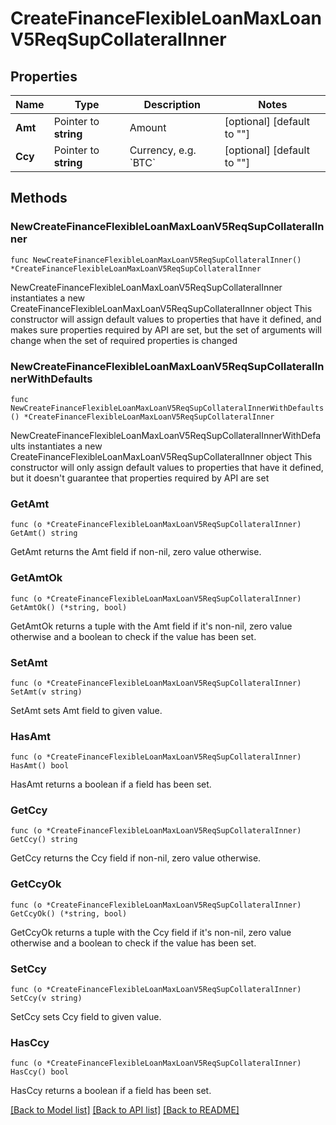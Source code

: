 # CreateFinanceFlexibleLoanMaxLoanV5ReqSupCollateralInner

## Properties

Name | Type | Description | Notes
------------ | ------------- | ------------- | -------------
**Amt** | Pointer to **string** | Amount | [optional] [default to ""]
**Ccy** | Pointer to **string** | Currency, e.g. &#x60;BTC&#x60; | [optional] [default to ""]

## Methods

### NewCreateFinanceFlexibleLoanMaxLoanV5ReqSupCollateralInner

`func NewCreateFinanceFlexibleLoanMaxLoanV5ReqSupCollateralInner() *CreateFinanceFlexibleLoanMaxLoanV5ReqSupCollateralInner`

NewCreateFinanceFlexibleLoanMaxLoanV5ReqSupCollateralInner instantiates a new CreateFinanceFlexibleLoanMaxLoanV5ReqSupCollateralInner object
This constructor will assign default values to properties that have it defined,
and makes sure properties required by API are set, but the set of arguments
will change when the set of required properties is changed

### NewCreateFinanceFlexibleLoanMaxLoanV5ReqSupCollateralInnerWithDefaults

`func NewCreateFinanceFlexibleLoanMaxLoanV5ReqSupCollateralInnerWithDefaults() *CreateFinanceFlexibleLoanMaxLoanV5ReqSupCollateralInner`

NewCreateFinanceFlexibleLoanMaxLoanV5ReqSupCollateralInnerWithDefaults instantiates a new CreateFinanceFlexibleLoanMaxLoanV5ReqSupCollateralInner object
This constructor will only assign default values to properties that have it defined,
but it doesn't guarantee that properties required by API are set

### GetAmt

`func (o *CreateFinanceFlexibleLoanMaxLoanV5ReqSupCollateralInner) GetAmt() string`

GetAmt returns the Amt field if non-nil, zero value otherwise.

### GetAmtOk

`func (o *CreateFinanceFlexibleLoanMaxLoanV5ReqSupCollateralInner) GetAmtOk() (*string, bool)`

GetAmtOk returns a tuple with the Amt field if it's non-nil, zero value otherwise
and a boolean to check if the value has been set.

### SetAmt

`func (o *CreateFinanceFlexibleLoanMaxLoanV5ReqSupCollateralInner) SetAmt(v string)`

SetAmt sets Amt field to given value.

### HasAmt

`func (o *CreateFinanceFlexibleLoanMaxLoanV5ReqSupCollateralInner) HasAmt() bool`

HasAmt returns a boolean if a field has been set.

### GetCcy

`func (o *CreateFinanceFlexibleLoanMaxLoanV5ReqSupCollateralInner) GetCcy() string`

GetCcy returns the Ccy field if non-nil, zero value otherwise.

### GetCcyOk

`func (o *CreateFinanceFlexibleLoanMaxLoanV5ReqSupCollateralInner) GetCcyOk() (*string, bool)`

GetCcyOk returns a tuple with the Ccy field if it's non-nil, zero value otherwise
and a boolean to check if the value has been set.

### SetCcy

`func (o *CreateFinanceFlexibleLoanMaxLoanV5ReqSupCollateralInner) SetCcy(v string)`

SetCcy sets Ccy field to given value.

### HasCcy

`func (o *CreateFinanceFlexibleLoanMaxLoanV5ReqSupCollateralInner) HasCcy() bool`

HasCcy returns a boolean if a field has been set.


[[Back to Model list]](../README.md#documentation-for-models) [[Back to API list]](../README.md#documentation-for-api-endpoints) [[Back to README]](../README.md)


